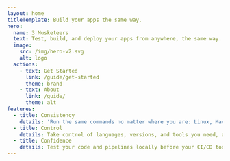 ```yaml
---
layout: home
titleTemplate: Build your apps the same way.
hero:
  name: 3 Musketeers
  text: Test, build, and deploy your apps from anywhere, the same way.
  image:
    src: /img/hero-v2.svg
    alt: logo
  actions:
    - text: Get Started
      link: /guide/get-started
      theme: brand
    - text: About
      link: /guide/
      theme: alt
features:
  - title: Consistency
    details: 'Run the same commands no matter where you are: Linux, MacOS, Windows, CI/CD tools that supports Docker like GitHub Actions, Travis CI, CircleCI, and GitLab CI.'
  - title: Control
    details: Take control of languages, versions, and tools you need, and version source control your pipelines with your preferred VCS like GitHub and GitLab.
  - title: Confidence
    details: Test your code and pipelines locally before your CI/CD tool runs it. Feel confident that if it works locally, it will work in your CI/CD server.
---
```

